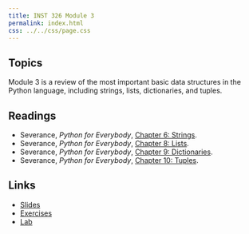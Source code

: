 ```yaml
---
title: INST 326 Module 3
permalink: index.html
css: ../../css/page.css
---
```


## Topics

Module 3 is a review of the most important basic data structures in the Python language, including strings, lists, dictionaries, and tuples.

## Readings

- Severance, _Python for Everybody_, [Chapter 6: Strings](https://www.py4e.com/html3/06-strings).
- Severance, _Python for Everybody_, [Chapter 8: Lists](https://www.py4e.com/html3/08-lists).
- Severance, _Python for Everybody_, [Chapter 9: Dictionaries](https://www.py4e.com/html3/09-dictionaries).
- Severance, _Python for Everybody_, [Chapter 10: Tuples](https://www.py4e.com/html3/10-tuples).

## Links

- [Slides](slides.html)
- [Exercises](exercises)
- [Lab](lab)
